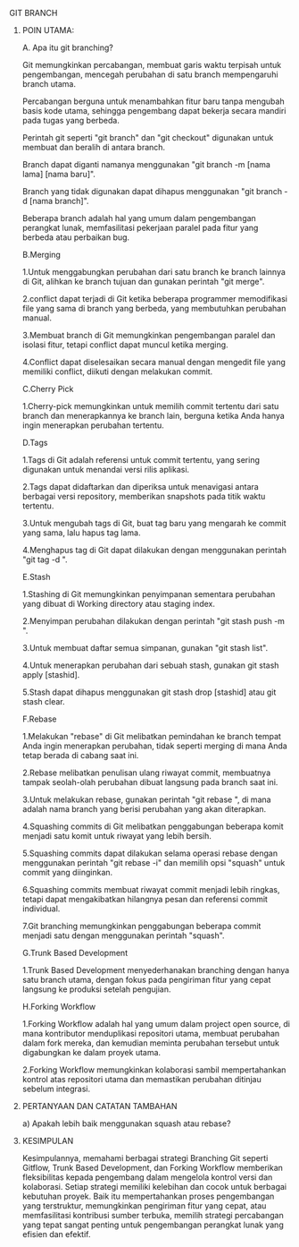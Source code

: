 GIT BRANCH 

1. POIN UTAMA:

   A. Apa itu git branching?

    Git memungkinkan percabangan, membuat garis waktu terpisah untuk pengembangan, mencegah perubahan di satu branch mempengaruhi branch utama.
   
    Percabangan berguna untuk menambahkan fitur baru tanpa mengubah basis kode utama, sehingga pengembang dapat bekerja secara mandiri pada tugas yang berbeda.

    Perintah git seperti "git branch" dan "git checkout" digunakan untuk membuat dan beralih di antara branch.
   
    Branch dapat diganti namanya menggunakan "git branch -m [nama lama] [nama baru]".
   
    Branch yang tidak digunakan dapat dihapus menggunakan "git branch -d [nama branch]".
     
    Beberapa branch adalah hal yang umum dalam pengembangan perangkat lunak, memfasilitasi pekerjaan paralel pada fitur yang berbeda atau perbaikan bug.

   B.Merging

     1.Untuk menggabungkan perubahan dari satu branch ke branch lainnya di Git, alihkan ke branch tujuan dan gunakan perintah "git merge".

     2.conflict dapat terjadi di Git ketika beberapa programmer memodifikasi file yang sama di branch yang berbeda, yang membutuhkan perubahan manual.

     3.Membuat branch di Git memungkinkan pengembangan paralel dan isolasi fitur, tetapi conflict dapat muncul ketika merging.

     4.Conflict dapat diselesaikan secara manual dengan mengedit file yang memiliki conflict, diikuti dengan melakukan commit.


   C.Cherry Pick

    1.Cherry-pick memungkinkan untuk memilih commit tertentu dari satu branch dan menerapkannya ke branch lain, berguna ketika Anda hanya ingin menerapkan perubahan tertentu.

   D.Tags

    1.Tags di Git adalah referensi untuk commit tertentu, yang sering digunakan untuk menandai versi rilis aplikasi.

    2.Tags dapat didaftarkan dan diperiksa untuk menavigasi antara berbagai versi repository, memberikan snapshots pada titik waktu tertentu.

    3.Untuk mengubah tags di Git, buat tag baru yang mengarah ke commit yang sama, lalu hapus tag lama.

    4.Menghapus tag di Git dapat dilakukan dengan menggunakan perintah "git tag -d <tagname>".

   E.Stash

    1.Stashing di Git memungkinkan penyimpanan sementara perubahan yang dibuat di Working directory atau staging index.

    2.Menyimpan perubahan dilakukan dengan perintah "git stash push -m <pesan>".

    3.Untuk membuat daftar semua simpanan, gunakan "git stash list".
   
    4.Untuk menerapkan perubahan dari sebuah stash, gunakan git stash apply [stashid].

    5.Stash dapat dihapus menggunakan git stash drop [stashid] atau git stash clear.

   F.Rebase

    1.Melakukan "rebase" di Git melibatkan pemindahan ke branch tempat Anda ingin menerapkan perubahan, tidak seperti merging di mana Anda tetap berada di cabang saat ini.

    2.Rebase melibatkan penulisan ulang riwayat commit, membuatnya tampak seolah-olah perubahan dibuat langsung pada branch saat ini.

    3.Untuk melakukan rebase, gunakan perintah "git rebase <branch-name>", di mana <branch-name> adalah nama branch yang berisi perubahan yang akan diterapkan.

    4.Squashing commits di Git melibatkan penggabungan beberapa komit menjadi satu komit untuk riwayat yang lebih bersih.

    5.Squashing commits dapat dilakukan selama operasi rebase dengan menggunakan perintah "git rebase -i" dan memilih opsi "squash" untuk commit yang diinginkan.

    6.Squashing commits membuat riwayat commit menjadi lebih ringkas, tetapi dapat mengakibatkan hilangnya pesan dan referensi commit individual.

    7.Git branching memungkinkan penggabungan beberapa commit menjadi satu dengan menggunakan perintah "squash".

   G.Trunk Based Development

     1.Trunk Based Development menyederhanakan branching dengan hanya satu branch utama, dengan fokus pada pengiriman fitur yang cepat langsung ke produksi setelah pengujian.

   H.Forking Workflow

     1.Forking Workflow adalah hal yang umum dalam project open source, di mana kontributor menduplikasi repositori utama, membuat perubahan dalam fork mereka, dan kemudian meminta perubahan tersebut untuk digabungkan ke dalam proyek utama.

     2.Forking Workflow memungkinkan kolaborasi sambil mempertahankan kontrol atas repositori utama dan memastikan perubahan ditinjau sebelum integrasi.





  3. PERTANYAAN DAN CATATAN TAMBAHAN

     a) Apakah lebih baik menggunakan squash atau rebase?





  3. KESIMPULAN

     Kesimpulannya, memahami berbagai strategi Branching Git seperti Gitflow, Trunk Based Development, dan Forking Workflow memberikan fleksibilitas kepada pengembang dalam mengelola kontrol versi dan kolaborasi. Setiap strategi memiliki kelebihan dan cocok untuk berbagai kebutuhan proyek. Baik itu mempertahankan proses pengembangan yang terstruktur, memungkinkan pengiriman fitur yang cepat,
     atau memfasilitasi kontribusi sumber terbuka, memilih strategi percabangan yang tepat sangat penting untuk pengembangan perangkat lunak yang efisien dan efektif.

    
   

   
   

     
